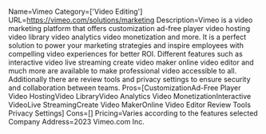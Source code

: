 Name=Vimeo
Category=['Video Editing']
URL=https://vimeo.com/solutions/marketing
Description=Vimeo is a video marketing platform that offers customization ad-free player video hosting video library video analytics video monetization and more. It is a perfect solution to power your marketing strategies and inspire employees with compelling video experiences for better ROI. Different features such as interactive video live streaming create video maker online video editor and much more are available to make professional video accessible to all. Additionally there are review tools and privacy settings to ensure security and collaboration between teams.
Pros=[CustomizationAd-Free Player Video HostingVideo LibraryVideo Analytics Video MonetizationInteractive VideoLive StreamingCreate Video MakerOnline Video Editor Review Tools Privacy Settings]
Cons=[]
Pricing=Varies according to the features selected
Company Address=2023 Vimeo.com Inc.
